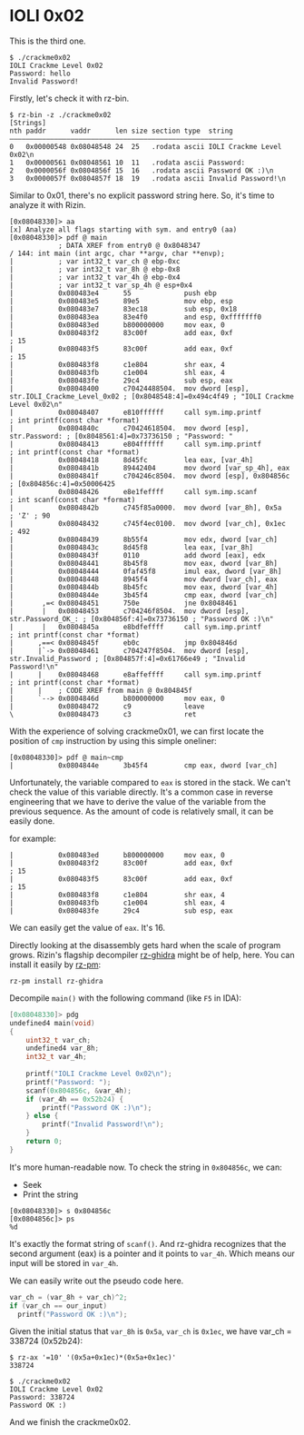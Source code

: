 IOLI 0x02
=========

This is the third one.

```
$ ./crackme0x02
IOLI Crackme Level 0x02
Password: hello
Invalid Password!
```

Firstly, let's check it with rz-bin.
```
$ rz-bin -z ./crackme0x02
[Strings]
nth paddr      vaddr      len size section type  string
―――――――――――――――――――――――――――――――――――――――――――――――――――――――
0   0x00000548 0x08048548 24  25   .rodata ascii IOLI Crackme Level 0x02\n
1   0x00000561 0x08048561 10  11   .rodata ascii Password:
2   0x0000056f 0x0804856f 15  16   .rodata ascii Password OK :)\n
3   0x0000057f 0x0804857f 18  19   .rodata ascii Invalid Password!\n
```

Similar to 0x01, there's no explicit password string here. So, it's time to analyze it with Rizin.
```
[0x08048330]> aa
[x] Analyze all flags starting with sym. and entry0 (aa)
[0x08048330]> pdf @ main
            ; DATA XREF from entry0 @ 0x8048347
/ 144: int main (int argc, char **argv, char **envp);
|           ; var int32_t var_ch @ ebp-0xc
|           ; var int32_t var_8h @ ebp-0x8
|           ; var int32_t var_4h @ ebp-0x4
|           ; var int32_t var_sp_4h @ esp+0x4
|           0x080483e4      55             push ebp
|           0x080483e5      89e5           mov ebp, esp
|           0x080483e7      83ec18         sub esp, 0x18
|           0x080483ea      83e4f0         and esp, 0xfffffff0
|           0x080483ed      b800000000     mov eax, 0
|           0x080483f2      83c00f         add eax, 0xf                ; 15
|           0x080483f5      83c00f         add eax, 0xf                ; 15
|           0x080483f8      c1e804         shr eax, 4
|           0x080483fb      c1e004         shl eax, 4
|           0x080483fe      29c4           sub esp, eax
|           0x08048400      c70424488504.  mov dword [esp], str.IOLI_Crackme_Level_0x02 ; [0x8048548:4]=0x494c4f49 ; "IOLI Crackme Level 0x02\n"
|           0x08048407      e810ffffff     call sym.imp.printf         ; int printf(const char *format)
|           0x0804840c      c70424618504.  mov dword [esp], str.Password: ; [0x8048561:4]=0x73736150 ; "Password: "
|           0x08048413      e804ffffff     call sym.imp.printf         ; int printf(const char *format)
|           0x08048418      8d45fc         lea eax, [var_4h]
|           0x0804841b      89442404       mov dword [var_sp_4h], eax
|           0x0804841f      c704246c8504.  mov dword [esp], 0x804856c  ; [0x804856c:4]=0x50006425
|           0x08048426      e8e1feffff     call sym.imp.scanf          ; int scanf(const char *format)
|           0x0804842b      c745f85a0000.  mov dword [var_8h], 0x5a    ; 'Z' ; 90
|           0x08048432      c745f4ec0100.  mov dword [var_ch], 0x1ec   ; 492
|           0x08048439      8b55f4         mov edx, dword [var_ch]
|           0x0804843c      8d45f8         lea eax, [var_8h]
|           0x0804843f      0110           add dword [eax], edx
|           0x08048441      8b45f8         mov eax, dword [var_8h]
|           0x08048444      0faf45f8       imul eax, dword [var_8h]
|           0x08048448      8945f4         mov dword [var_ch], eax
|           0x0804844b      8b45fc         mov eax, dword [var_4h]
|           0x0804844e      3b45f4         cmp eax, dword [var_ch]
|       ,=< 0x08048451      750e           jne 0x8048461
|       |   0x08048453      c704246f8504.  mov dword [esp], str.Password_OK_: ; [0x804856f:4]=0x73736150 ; "Password OK :)\n"
|       |   0x0804845a      e8bdfeffff     call sym.imp.printf         ; int printf(const char *format)
|      ,==< 0x0804845f      eb0c           jmp 0x804846d
|      |`-> 0x08048461      c704247f8504.  mov dword [esp], str.Invalid_Password ; [0x804857f:4]=0x61766e49 ; "Invalid Password!\n"
|      |    0x08048468      e8affeffff     call sym.imp.printf         ; int printf(const char *format)
|      |    ; CODE XREF from main @ 0x804845f
|      `--> 0x0804846d      b800000000     mov eax, 0
|           0x08048472      c9             leave
\           0x08048473      c3             ret

```

With the experience of solving crackme0x01, we can first locate the position of `cmp` instruction by using this simple oneliner:
```
[0x08048330]> pdf @ main~cmp
|           0x0804844e      3b45f4         cmp eax, dword [var_ch]
```

Unfortunately, the variable compared to `eax` is stored in the stack. We can't check the value of this variable directly. It's a common case in reverse engineering that we have to derive the value of the variable from the previous sequence. As the amount of code is relatively small, it can be easily done.

for example:
```
|           0x080483ed      b800000000     mov eax, 0
|           0x080483f2      83c00f         add eax, 0xf                ; 15
|           0x080483f5      83c00f         add eax, 0xf                ; 15
|           0x080483f8      c1e804         shr eax, 4
|           0x080483fb      c1e004         shl eax, 4
|           0x080483fe      29c4           sub esp, eax
```

We can easily get the value of `eax`. It's 16.

Directly looking at the disassembly gets hard when the scale of program grows. Rizin's flagship decompiler [rz-ghidra](https://github.com/rizinorg/rz-ghidra) might be of help, here. You can install it easily by [rz-pm](https://github.com/rizinorg/rz-pm/):

```
rz-pm install rz-ghidra
```

Decompile `main()` with the following command (like `F5` in IDA):
```C
[0x08048330]> pdg
undefined4 main(void)
{
    uint32_t var_ch;
    undefined4 var_8h;
    int32_t var_4h;
    
    printf("IOLI Crackme Level 0x02\n");
    printf("Password: ");
    scanf(0x804856c, &var_4h);
    if (var_4h == 0x52b24) {
        printf("Password OK :)\n");
    } else {
        printf("Invalid Password!\n");
    }
    return 0;
}
```

It's more human-readable now. To check the string in `0x804856c`, we can:
* Seek
* Print the string
```
[0x08048330]> s 0x804856c
[0x0804856c]> ps
%d
```
It's exactly the format string of `scanf()`. And rz-ghidra recognizes that the second argument (eax) is a pointer and it points to `var_4h`. Which means our input will be stored in `var_4h`.

We can easily write out the pseudo code here.
```C
var_ch = (var_8h + var_ch)^2;
if (var_ch == our_input)
  printf("Password OK :)\n");
```

Given the initial status that `var_8h` is `0x5a`, `var_ch` is `0x1ec`, we have
var_ch = 338724 (0x52b24):

```
$ rz-ax '=10' '(0x5a+0x1ec)*(0x5a+0x1ec)'
338724

$ ./crackme0x02
IOLI Crackme Level 0x02
Password: 338724
Password OK :)
```

And we finish the crackme0x02.
